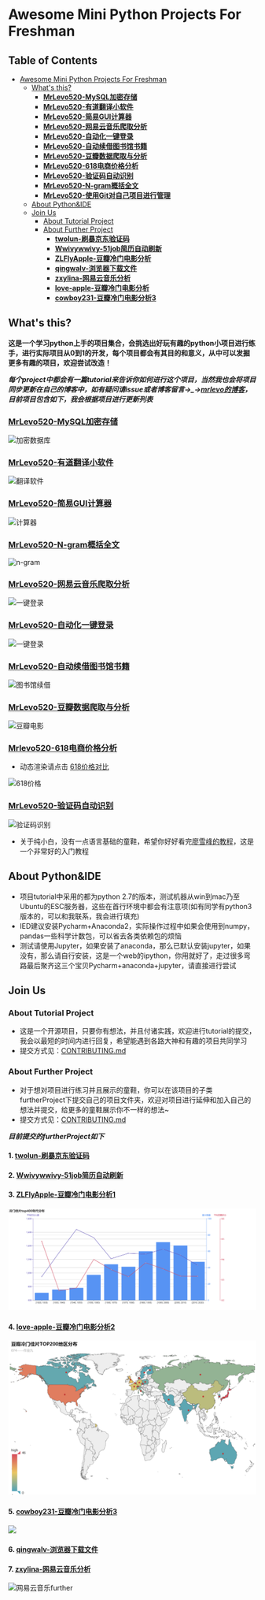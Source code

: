 # Awesome Mini Python Projects For Freshman

Table of Contents
-----------------

   * [Awesome Mini Python Projects For Freshman](#awesome-mini-python-projects-for-freshman)
      * [What's this?](#whats-this)
         * [<a href="https://github.com/MrLevo520/Mini-Python-Project/tree/master/MrLevo520-MySQL加密存储"><strong>MrLevo520-MySQL加密存储</strong></a>](#mrlevo520-mysql加密存储)
         * [<a href="https://github.com/MrLevo520/Mini-Python-Project/tree/master/MrLevo520-有道翻译小软件"><strong>MrLevo520-有道翻译小软件</strong></a>](#mrlevo520-有道翻译小软件)
         * [<a href="https://github.com/MrLevo520/Mini-Python-Project/tree/master/MrLevo520-简易GUI计算器"><strong>MrLevo520-简易GUI计算器</strong></a>](#mrlevo520-简易gui计算器)
         * [<a href="https://github.com/MrLevo520/Mini-Python-Project/tree/master/MrLevo520-网易云音乐爬取分析"><strong>MrLevo520-网易云音乐爬取分析</strong></a>](#mrlevo520-网易云音乐爬取分析)
         * [<a href="https://github.com/MrLevo520/Mini-Python-Project/tree/master/MrLevo520-自动化一键登录"><strong>MrLevo520-自动化一键登录</strong></a>](#mrlevo520-自动化一键登录)
         * [<a href="https://github.com/MrLevo520/Mini-Python-Project/tree/master/MrLevo520-自动续借图书馆书籍"><strong>MrLevo520-自动续借图书馆书籍</strong></a>](#mrlevo520-自动续借图书馆书籍)
         * [<a href="https://github.com/MrLevo520/Mini-Python-Project/tree/master/MrLevo520-豆瓣数据爬取与分析"><strong>MrLevo520-豆瓣数据爬取与分析</strong></a>](#mrlevo520-豆瓣数据爬取与分析)
         * [<a href="https://github.com/MrLevo520/Mini-Python-Project/tree/master/MrLevo520-618电商价格分析"><strong>MrLevo520-618电商价格分析</strong></a>](#mrlevo520-618电商价格分析)
         * [<a href="https://github.com/MrLevo520/Mini-Python-Project/tree/master/MrLevo520-验证码自动识别"><strong>MrLevo520-验证码自动识别</strong></a>](#mrlevo520-验证码自动识别)
         * [<a href="https://github.com/MrLevo520/Mini-Python-Project/tree/master/MrLevo520-N-gram概括全文"><strong>MrLevo520-N-gram概括全文</strong></a>](#mrlevo520-N-gram概括全文)
         * [<a href="https://github.com/MrLevo520/Mini-Python-Project/tree/master/MrLevo520-使用Git对自己项目进行管理"><strong>MrLevo520-使用Git对自己项目进行管理</strong></a>](#MrLevo520-使用Git对自己项目进行管理)
      * [About Python&amp;IDE](#about-pythonide)
      * [Join Us](#join-us)
         * [About Tutorial Project](#about-tutorial-project)
         * [About Further Project](#about-further-project)
            * [<a href="https://github.com/MrLevo520/Mini-Python-Project/tree/master/MrLevo520-验证码自动识别/furtherProject/twolun-刷暴京东验证码"><strong>twolun-刷暴京东验证码</strong></a>](#twolun-刷暴京东验证码)
            * [<a href="https://github.com/MrLevo520/Mini-Python-Project/tree/master/MrLevo520-自动化一键登录/furtherProject/wwivywwivy-51job"><strong>Wwivywwivy-51job简历自动刷新</strong></a>](#wwivywwivy-51job简历自动刷新)
            * [<a href="https://github.com/MrLevo520/Mini-Python-Project/tree/master/MrLevo520-豆瓣数据爬取与分析/furtherProject/ZLFlyApple-douban"><strong>ZLFlyApple-豆瓣冷门电影分析</strong></a>](#zlflyapple-豆瓣冷门电影分析)
            * [<a href="https://github.com/MrLevo520/Mini-Python-Project/tree/master/MrLevo520-自动续借图书馆书籍/furtherProject/qingwalv-AutodownloadCSVfile"><strong>qingwalv-浏览器下载文件</strong></a>](#qingwalv-浏览器下载文件)
            * [<a href="https://github.com/MrLevo520/Mini-Python-Project/blob/master/MrLevo520-网易云音乐爬取分析/furtherProject/zxylina-网易云音乐爬取分析/zxylina-网易云音乐爬取分析.md"><strong>zxylina-网易云音乐分析</strong></a>](#zxylina-网易云音乐分析)            
            * [<a href="https://github.com/MrLevo520/Mini-Python-Project/tree/master/MrLevo520-%E8%B1%86%E7%93%A3%E6%95%B0%E6%8D%AE%E7%88%AC%E5%8F%96%E4%B8%8E%E5%88%86%E6%9E%90/furtherProject/love-apple-%E8%B1%86%E7%93%A3%E5%86%B7%E9%97%A8%E7%94%B5%E5%BD%B1%E5%88%86%E6%9E%90"><strong>love-apple-豆瓣冷门电影分析</strong></a>](#love-apple-豆瓣冷门电影分析2)  
            * [<a href="https://github.com/MrLevo520/Mini-Python-Project/tree/master/MrLevo520-%E8%B1%86%E7%93%A3%E6%95%B0%E6%8D%AE%E7%88%AC%E5%8F%96%E4%B8%8E%E5%88%86%E6%9E%90/furtherProject/cowboy231-DouBan"><strong>cowboy231-豆瓣冷门电影分析3</strong></a>](#cowboy231-豆瓣冷门电影分析3)

## What's this?

​	**这是一个学习python上手的项目集合，会挑选出好玩有趣的python小项目进行练手，进行实际项目从0到1的开发，每个项目都会有其目的和意义，从中可以发掘更多有趣的项目，欢迎尝试改造！**

​	***每个project中都会有一篇tutorial来告诉你如何进行这个项目，当然我也会将项目同步更新在自己的博客中，如有疑问请issue或者博客留言→_→[mrlevo的博客](http://blog.csdn.net/mrlevo520/article)，目前项目包含如下，我会根据项目进行更新列表***
### [**MrLevo520-MySQL加密存储**](https://github.com/MrLevo520/Mini-Python-Project/tree/master/MrLevo520-MySQL%E5%8A%A0%E5%AF%86%E5%AD%98%E5%82%A8)

![加密数据库](ImageStore/加密数据库.jpg)

### [**MrLevo520-有道翻译小软件**](https://github.com/MrLevo520/Mini-Python-Project/tree/master/MrLevo520-%E6%9C%89%E9%81%93%E7%BF%BB%E8%AF%91%E5%B0%8F%E8%BD%AF%E4%BB%B6)

![翻译软件](ImageStore/翻译软件.png)

### [**MrLevo520-简易GUI计算器**](https://github.com/MrLevo520/Mini-Python-Project/tree/master/MrLevo520-%E7%AE%80%E6%98%93GUI%E8%AE%A1%E7%AE%97%E5%99%A8)

![计算器](ImageStore/计算器.png)

### [**MrLevo520-N-gram概括全文**](https://github.com/MrLevo520/Mini-Python-Project/blob/master/MrLevo520-N-gram%E6%A6%82%E6%8B%AC%E5%85%A8%E6%96%87/Tutorial_N-gram%E6%A6%82%E6%8B%AC%E5%86%85%E5%AE%B9.md)

![n-gram](https://github.com/MrLevo520/Mini-Python-Project/blob/master/MrLevo520-N-gram%E6%A6%82%E6%8B%AC%E5%85%A8%E6%96%87/save.png?raw=true)

### [**MrLevo520-网易云音乐爬取分析**](https://github.com/MrLevo520/Mini-Python-Project/tree/master/MrLevo520-%E7%BD%91%E6%98%93%E4%BA%91%E9%9F%B3%E4%B9%90%E7%88%AC%E5%8F%96%E5%88%86%E6%9E%90)

![一键登录](ImageStore/网易云音乐.png)

### [**MrLevo520-自动化一键登录**](https://github.com/MrLevo520/Mini-Python-Project/tree/master/MrLevo520-%E8%87%AA%E5%8A%A8%E5%8C%96%E4%B8%80%E9%94%AE%E7%99%BB%E5%BD%95)

![一键登录](ImageStore/一键登录.gif)

### [**MrLevo520-自动续借图书馆书籍**](https://github.com/MrLevo520/Mini-Python-Project/tree/master/MrLevo520-%E8%87%AA%E5%8A%A8%E7%BB%AD%E5%80%9F%E5%9B%BE%E4%B9%A6%E9%A6%86%E4%B9%A6%E7%B1%8D)

![图书馆续借](ImageStore/图书馆续借.gif)

### [**MrLevo520-豆瓣数据爬取与分析**](https://github.com/MrLevo520/Mini-Python-Project/tree/master/MrLevo520-%E8%B1%86%E7%93%A3%E6%95%B0%E6%8D%AE%E7%88%AC%E5%8F%96%E4%B8%8E%E5%88%86%E6%9E%90)

![豆瓣电影](ImageStore/豆瓣电影.jpeg)

### [**Mrlevo520-618电商价格分析**](https://github.com/MrLevo520/Mini-Python-Project/tree/master/MrLevo520-618%E7%94%B5%E5%95%86%E4%BB%B7%E6%A0%BC%E5%88%86%E6%9E%90) 

- 动态渲染请点击 [618价格对比](https://mrlevo520.github.io/Mini-Python-Project/MrLevo520-618%E7%94%B5%E5%95%86%E4%BB%B7%E6%A0%BC%E5%88%86%E6%9E%90/showData/618echarts_show.html)

![618价格](ImageStore/618价格.png)

### [**MrLevo520-验证码自动识别**](https://github.com/MrLevo520/Mini-Python-Project/tree/master/MrLevo520-%E9%AA%8C%E8%AF%81%E7%A0%81%E8%87%AA%E5%8A%A8%E8%AF%86%E5%88%AB)

![验证码识别](ImageStore/验证码识别.gif)

- 关于纯小白，没有一点语言基础的童鞋，希望你好好看完[廖雪峰的教程](https://www.liaoxuefeng.com/wiki/001374738125095c955c1e6d8bb493182103fac9270762a000)，这是一个非常好的入门教程




## About Python&IDE

- 项目tutorial中采用的都为python 2.7的版本，测试机器从win到mac乃至Ubuntu的ESC服务器，这些在首行环境中都会有注意项(如有同学有python3版本的，可以和我联系，我会进行填充)
- IED建议安装Pycharm+Anaconda2，实际操作过程中如果会使用到numpy，pandas一些科学计数包，可以省去各类依赖包的烦恼
- 测试请使用Jupyter，如果安装了anaconda，那么已默认安装jupyter，如果没有，那么请自行安装，这是一个web的ipython，你用就好了，走过很多弯路最后聚齐这三个宝贝Pycharm+anaconda+jupyter，请直接进行尝试




## Join Us

### About Tutorial Project

- 这是一个开源项目，只要你有想法，并且付诸实践，欢迎进行tutorial的提交，我会以最短的时间内进行回复，希望能遇到各路大神和有趣的项目共同学习
- 提交方式见：[CONTRIBUTING.md](https://github.com/MrLevo520/Mini-Python-Project/blob/master/CONTRIBUTING.md)

### About Further Project

- 对于想对项目进行练习并且展示的童鞋，你可以在该项目的子类furtherProject下提交自己的项目文件夹，欢迎对项目进行延伸和加入自己的想法并提交，给更多的童鞋展示你不一样的想法~
- 提交方式见：[CONTRIBUTING.md](https://github.com/MrLevo520/Mini-Python-Project/blob/master/CONTRIBUTING.md)

***目前提交的furtherProject如下***

#### 1. [**twolun-刷暴京东验证码**](https://github.com/MrLevo520/Mini-Python-Project/tree/master/MrLevo520-%E9%AA%8C%E8%AF%81%E7%A0%81%E8%87%AA%E5%8A%A8%E8%AF%86%E5%88%AB/furtherProject/twolun-%E5%88%B7%E6%9A%B4%E4%BA%AC%E4%B8%9C%E9%AA%8C%E8%AF%81%E7%A0%81)

#### 2. [**Wwivywwivy-51job简历自动刷新**](https://github.com/MrLevo520/Mini-Python-Project/tree/master/MrLevo520-%E8%87%AA%E5%8A%A8%E5%8C%96%E4%B8%80%E9%94%AE%E7%99%BB%E5%BD%95/furtherProject/wwivywwivy-51job)

#### 3. [**ZLFlyApple-豆瓣冷门电影分析1**](https://github.com/MrLevo520/Mini-Python-Project/tree/master/MrLevo520-%E8%B1%86%E7%93%A3%E6%95%B0%E6%8D%AE%E7%88%AC%E5%8F%96%E4%B8%8E%E5%88%86%E6%9E%90/furtherProject/ZLFlyApple-douban)

![](https://raw.githubusercontent.com/ZLFlyApple/DTTest/master/%E5%86%B7%E9%97%A8%E4%BD%B3%E7%89%87top400%E5%B9%B4%E4%BB%A3%E5%88%86%E5%B8%83.png)

#### 4. [**love-apple-豆瓣冷门电影分析2**](https://github.com/MrLevo520/Mini-Python-Project/tree/master/MrLevo520-%E8%B1%86%E7%93%A3%E6%95%B0%E6%8D%AE%E7%88%AC%E5%8F%96%E4%B8%8E%E5%88%86%E6%9E%90/furtherProject/love-apple-%E8%B1%86%E7%93%A3%E5%86%B7%E9%97%A8%E7%94%B5%E5%BD%B1%E5%88%86%E6%9E%90)

![](https://github.com/MrLevo520/Mini-Python-Project/blob/master/MrLevo520-%E8%B1%86%E7%93%A3%E6%95%B0%E6%8D%AE%E7%88%AC%E5%8F%96%E4%B8%8E%E5%88%86%E6%9E%90/furtherProject/love-apple-%E8%B1%86%E7%93%A3%E5%86%B7%E9%97%A8%E7%94%B5%E5%BD%B1%E5%88%86%E6%9E%90/1.PNG)

#### 5. [**cowboy231-豆瓣冷门电影分析3**](https://github.com/MrLevo520/Mini-Python-Project/tree/master/MrLevo520-%E8%B1%86%E7%93%A3%E6%95%B0%E6%8D%AE%E7%88%AC%E5%8F%96%E4%B8%8E%E5%88%86%E6%9E%90/furtherProject/cowboy231-DouBan)

![](https://raw.githubusercontent.com/cowboy231/Mini-Python-Project/master/MrLevo520-%E8%B1%86%E7%93%A3%E6%95%B0%E6%8D%AE%E7%88%AC%E5%8F%96%E4%B8%8E%E5%88%86%E6%9E%90/furtherProject/cowboy231-DouBan/img/195451.png)

#### 6. [**qingwalv-浏览器下载文件**](https://github.com/MrLevo520/Mini-Python-Project/tree/master/MrLevo520-%E8%87%AA%E5%8A%A8%E7%BB%AD%E5%80%9F%E5%9B%BE%E4%B9%A6%E9%A6%86%E4%B9%A6%E7%B1%8D/furtherProject/qingwalv-AutodownloadCSVfile)

#### 7. [**zxylina-网易云音乐分析**](https://github.com/MrLevo520/Mini-Python-Project/blob/master/MrLevo520-%E7%BD%91%E6%98%93%E4%BA%91%E9%9F%B3%E4%B9%90%E7%88%AC%E5%8F%96%E5%88%86%E6%9E%90/furtherProject/zxylina-%E7%BD%91%E6%98%93%E4%BA%91%E9%9F%B3%E4%B9%90%E7%88%AC%E5%8F%96%E5%88%86%E6%9E%90/zxylina-%E7%BD%91%E6%98%93%E4%BA%91%E9%9F%B3%E4%B9%90%E7%88%AC%E5%8F%96%E5%88%86%E6%9E%90.md)

![网易云音乐further](ImageStore/网易云音乐further.png)
